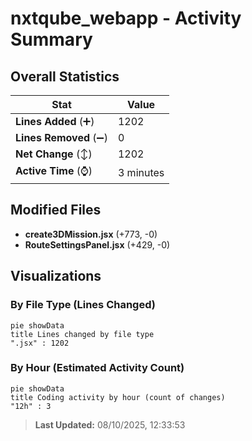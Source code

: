 # nxtqube_webapp - Activity Summary 

## Overall Statistics

| Stat                   | Value                                                             |
| ---------------------- | ----------------------------------------------------------------- |
| **Lines Added** (➕)   | 1202                                          |
| **Lines Removed** (➖) | 0                                        |
| **Net Change** (↕)    | 1202                |
| **Active Time** (⌚)   | 3 minutes |


## Modified Files
- **create3DMission.jsx** (+773, -0)
- **RouteSettingsPanel.jsx** (+429, -0)

## Visualizations

### By File Type (Lines Changed)

```mermaid
pie showData
title Lines changed by file type
".jsx" : 1202
```

### By Hour (Estimated Activity Count)

```mermaid
pie showData
title Coding activity by hour (count of changes)
"12h" : 3
```


> **Last Updated:** 08/10/2025, 12:33:53